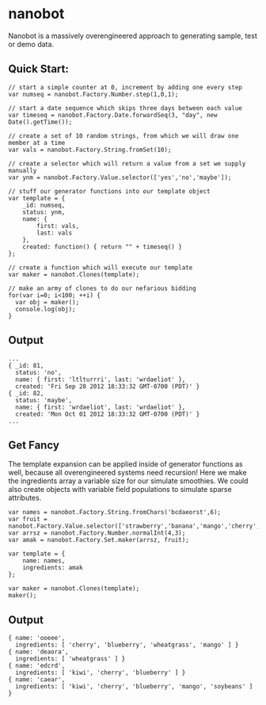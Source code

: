 nanobot
=======

Nanobot is a massively overengineered approach to generating sample, test or demo data.

Quick Start:
--------------

    // start a simple counter at 0, increment by adding one every step
    var numseq = nanobot.Factory.Number.step(1,0,1);

    // start a date sequence which skips three days between each value
    var timeseq = nanobot.Factory.Date.forwardSeq(3, "day", new Date().getTime());

    // create a set of 10 random strings, from which we will draw one member at a time
    var vals = nanobot.Factory.String.fromSet(10);

    // create a selector which will return a value from a set we supply manually
    var ynm = nanobot.Factory.Value.selector(['yes','no','maybe']);

    // stuff our generator functions into our template object 
    var template = {
        _id: numseq,
        status: ynm,
        name: { 
            first: vals, 
            last: vals 
        },
        created: function() { return "" + timeseq() }
    };

    // create a function which will execute our template
    var maker = nanobot.Clones(template);

    // make an army of clones to do our nefarious bidding
    for(var i=0; i<100; ++i) {
      var obj = maker();
      console.log(obj);
    }

Output
------

    ...
    { _id: 81,
      status: 'no',
      name: { first: 'ltlturrri', last: 'wrdaeliot' },
      created: 'Fri Sep 28 2012 18:33:32 GMT-0700 (PDT)' }
    { _id: 82,
      status: 'maybe',
      name: { first: 'wrdaeliot', last: 'wrdaeliot' },
      created: 'Mon Oct 01 2012 18:33:32 GMT-0700 (PDT)' }
    ...


Get Fancy
----------

The template expansion can be applied inside of generator functions as
well, because all overengineered systems need recursion! Here we make
the ingredients array a variable size for our simulate smoothies. We
could also create objects with variable field populations to
simulate sparse attributes.

    var names = nanobot.Factory.String.fromChars('bcdaeorst',6);
    var fruit = nanobot.Factory.Value.selector(['strawberry','banana','mango','cherry','blueberry','kiwi','wheatgrass','soybeans']);
    var arrsz = nanobot.Factory.Number.normalInt(4,3);
    var amak = nanobot.Factory.Set.maker(arrsz, fruit);

    var template = {
        name: names,
        ingredients: amak
    };

    var maker = nanobot.Clones(template);
    maker();

Output
-------

    { name: 'ooeee',
      ingredients: [ 'cherry', 'blueberry', 'wheatgrass', 'mango' ] }
    { name: 'deaora', 
      ingredients: [ 'wheatgrass' ] }
    { name: 'edcrd',
      ingredients: [ 'kiwi', 'cherry', 'blueberry' ] }
    { name: 'caear',
      ingredients: [ 'kiwi', 'cherry', 'blueberry', 'mango', 'soybeans' ] }



